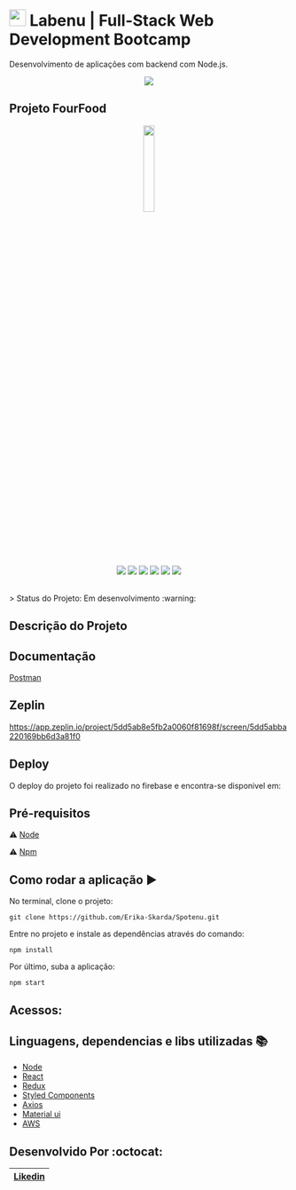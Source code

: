 #  <img  width='30' src='https://uploads-ssl.webflow.com/5e790d30d198385b09366d8f/5efbb5055f2478ba2bc322d0_icone_gif.gif'> Labenu | Full-Stack Web Development Bootcamp
Desenvolvimento de aplicações com backend com Node.js.

 <p align="center">
  <img src="https://i.imgur.com/xUhQLtc.png"/>
</p>

## Projeto FourFood

 <p align="center" >
  <img width="20%" src="https://cdn.zeplin.io/5dd5ab8e5fb2a0060f81698f/assets/2420CEFD-BBDE-49C8-91E3-A49B116851E9.svg" />
</p>

<p align="center">
  <img src="https://img.shields.io/static/v1?label=react&message=framework&color=blue&style=for-the-badge&logo=REACT" />
  <img src="https://img.shields.io/static/v1?label=redux&message=library&color=purple&style=for-the-badge&logo=REDUX"/>
  <img src="https://img.shields.io/static/v1?label=javascript&message=language&color=yellow&style=for-the-badge&logo=JAVASCRIPT"/>
  <img src="https://img.shields.io/static/v1?label=styled-component&message=library&color=pink&style=for-the-badge&logo=STYLED-COMPONENTS"/>
  <img src="https://img.shields.io/static/v1?label=material-ui&message=library&color=blue&style=for-the-badge&logo=MATERIAL-UI"/>
  <img src="https://img.shields.io/static/v1?label=typescript&message=library&color=blue&style=for-the-badge&logo=TYPESCRIPT"/>
</p>
</br>
> Status do Projeto: Em desenvolvimento :warning: 

## Descrição do Projeto

## Documentação

[Postman](https://documenter.getpostman.com/view/7549981/SWTEdGtT?version=latest)

## Zeplin
https://app.zeplin.io/project/5dd5ab8e5fb2a0060f81698f/screen/5dd5abba220169bb6d3a81f0

## Deploy

<p align="justify">
  O deploy do projeto foi realizado no firebase e encontra-se disponivel em: 
</p>

## Pré-requisitos

:warning: [Node](https://nodejs.org/en/download/)

:warning: [Npm](https://www.npmjs.com/)

## Como rodar a aplicação :arrow_forward:

No terminal, clone o projeto: 

```
git clone https://github.com/Erika-Skarda/Spotenu.git
```
Entre no projeto e instale as dependências através do comando:
```
npm install
```
Por último, suba a aplicação: 
```
npm start
```
## Acessos:

## Linguagens, dependencias e libs utilizadas :books:

- [Node](https://nodejs.org/en/)
- [React](https://pt-br.reactjs.org/)
- [Redux](https://redux.js.org/)
- [Styled Components](https://styled-components.com/)
- [Axios](https://alligator.io/react/axios-react/)
- [Material ui](https://material-ui.com/pt/)
- [AWS](https://firebase.google.com/)

## Desenvolvido Por :octocat:

| [Likedin](https://www.linkedin.com/in/erika-skarda-99915488/) | 
| :---: |
